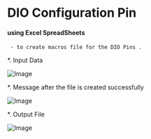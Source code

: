 # DIO Configuration Pin 
#### using Excel SpreadSheets
     - to create macros file for the DIO Pins .
     
*. Input Data

![Image]()

*. Message after the file is created successfully

![Image]()

*. Output File
     
![Image]()





